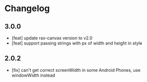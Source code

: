# Changelog

## 3.0.0

- [feat] update rax-canvas version to v2.0
- [feat] support passing strings with px of width and height in style 

## 2.0.2

- [fix] can't get correct screenWidth in some Android Phones, use windowWidth instead

